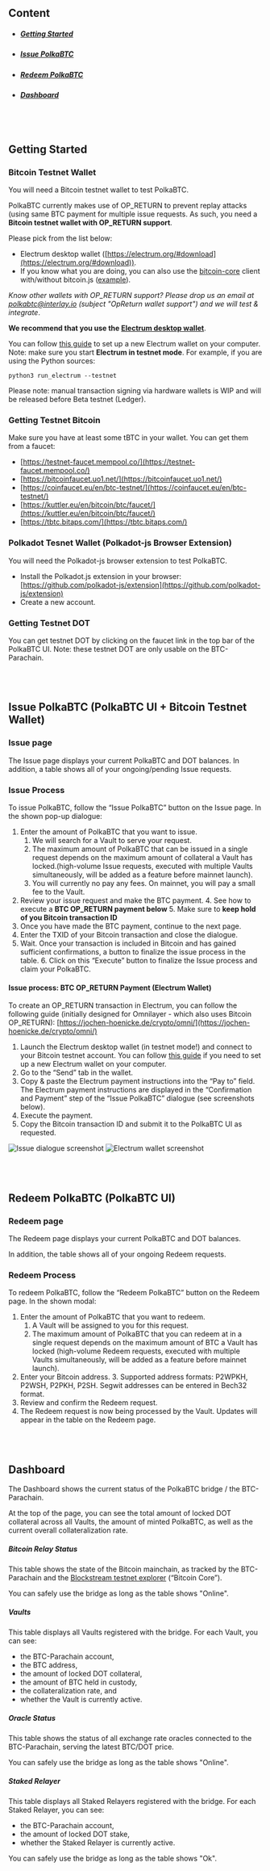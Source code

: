 ## Content
- ##### [Getting Started](#getting-started)
- ##### [Issue PolkaBTC](#issue)
- ##### [Redeem PolkaBTC](#redeem)
- ##### [Dashboard](#dashboard)


<br/>
<br/>
<div id="getting-started"></div>

## Getting Started


### Bitcoin Testnet Wallet

You will need a Bitcoin testnet wallet to test PolkaBTC. 

PolkaBTC currently makes use of OP_RETURN to prevent replay attacks (using same BTC payment for multiple issue requests. As such, you need a **Bitcoin testnet wallet with OP_RETURN support**. 

Please pick from the list below:

- Electrum desktop wallet ([https://electrum.org/#download](https://electrum.org/#download)). 
- If you know what you are doing, you can also use the [bitcoin-core](https://bitcoin.org/en/bitcoin-core/) client with/without bitcoin.js ([example](https://bitcoinjs-guide.bitcoin-studio.com/bitcoinjs-guide/v5/part-four-data-anchoring/data_anchoring_op_return.html)). 

_Know other wallets with OP_RETURN support? Please drop us an email at polkabtc@interlay.io (subject "OpReturn wallet support") and we will test & integrate_.


**We recommend that you use the [Electrum desktop wallet](https://electrum.org/#download)**. 

You can follow [this guide](https://bitzuma.com/posts/a-beginners-guide-to-the-electrum-bitcoin-wallet/) to set up a new Electrum wallet on your computer. 
Note: make sure you start **Electrum in testnet mode**. For example, if you are using the Python sources:

```
python3 run_electrum --testnet
```


Please note: manual transaction signing via hardware wallets is WIP and will be released before Beta testnet (Ledger). 


### Getting Testnet Bitcoin

Make sure you have at least some tBTC in your wallet. You can get them from a faucet:



*   [https://testnet-faucet.mempool.co/](https://testnet-faucet.mempool.co/)
*   [https://bitcoinfaucet.uo1.net/](https://bitcoinfaucet.uo1.net/)
*   [https://coinfaucet.eu/en/btc-testnet/](https://coinfaucet.eu/en/btc-testnet/) 
*   [https://kuttler.eu/en/bitcoin/btc/faucet/](https://kuttler.eu/en/bitcoin/btc/faucet/) 
*   [https://tbtc.bitaps.com/](https://tbtc.bitaps.com/) 


### Polkadot Tesnet Wallet (Polkadot-js Browser Extension)

You will need the Polkadot-js browser extension to test PolkaBTC. 

*   Install the Polkadot.js extension in your browser: [https://github.com/polkadot-js/extension](https://github.com/polkadot-js/extension)  
*   Create a new account. 

### Getting Testnet DOT

You can get testnet DOT by clicking on the faucet link in the top bar of the PolkaBTC UI. Note: these testnet DOT are only usable on the BTC-Parachain.



<div id="issue"></div>

<br/>
<br/>

## Issue PolkaBTC (PolkaBTC UI + Bitcoin Testnet Wallet)


### Issue page

The Issue page displays your current PolkaBTC and DOT balances. In addition, a table shows all of your ongoing/pending Issue requests. 


### Issue Process

To issue PolkaBTC, follow the “Issue PolkaBTC” button on the Issue page. In the shown pop-up dialogue:



1. Enter the amount of PolkaBTC that you want to issue. 
    1. We will search for a Vault to serve your request. 
    2. The maximum amount of PolkaBTC that can be issued in a single request depends on the maximum amount of collateral a Vault has locked.(high-volume Issue requests, executed with multiple Vaults simultaneously, will be added as a feature before mainnet launch).
    3. You will currently no pay any fees. On mainnet, you will pay a small fee to the Vault. 
2. Review your issue request and make the BTC payment. 
    4. See how to execute a **BTC OP_RETURN payment below**
    5. Make sure to **keep hold of you Bitcoin transaction ID**
3. Once you have made the BTC payment, continue to the next page.
4. Enter the TXID of your Bitcoin transaction and close the dialogue. 
5. Wait. Once your transaction is included in Bitcoin and has gained sufficient confirmations, a button to finalize the issue process in the table. 
    6. Click on this “Execute” button to finalize the Issue process and claim your PolkaBTC. 


#### Issue process: BTC OP_RETURN Payment (Electrum Wallet)

To create an OP_RETURN transaction in Electrum, you can follow the following guide (initially designed for Omnilayer - which also uses Bitcoin OP_RETURN):  [https://jochen-hoenicke.de/crypto/omni/](https://jochen-hoenicke.de/crypto/omni/)



1. Launch the Electrum desktop wallet (in testnet mode!) and connect to your Bitcoin testnet account. You can follow [this guide](https://bitzuma.com/posts/a-beginners-guide-to-the-electrum-bitcoin-wallet/) if you need to set up a new Electrum wallet on your computer. 
2. Go to the “Send” tab in the wallet.
3. Copy & paste the Electrum payment instructions into the “Pay to” field. The Electrum payment instructions are displayed in the “Confirmation and Payment” step of the “Issue PolkaBTC” dialogue (see screenshots below).
4. Execute the payment. 
5. Copy the Bitcoin transaction ID and submit it to the PolkaBTC UI as requested. 


<!-- Only shown on master. TODO: find better way of hosting imported images.--> 
![Issue dialogue screenshot](https://gitlab.com/interlay/images/-/raw/master/polkaBTC/user-guide/issue-modal.png)
![Electrum wallet screenshot](https://gitlab.com/interlay/images/-/raw/master/polkaBTC/user-guide/issue-electrum-wallet.png)


<div id="redeem"></div>

<br/>
<br/>

## Redeem PolkaBTC (PolkaBTC UI)


### Redeem page

The Redeem page displays your current PolkaBTC and DOT balances. 

In addition, the table shows all of your ongoing Redeem requests. 


### Redeem Process

To redeem PolkaBTC, follow the “Redeem PolkaBTC” button on the Redeem page. In the shown modal:



1. Enter the amount of PolkaBTC that you want to redeem.
    1. A Vault will be assigned to you for this request. 
    2. The maximum amount of PolkaBTC that you can redeem at in a single request depends on the maximum amount of BTC a Vault has locked (high-volume Redeem requests, executed with multiple Vaults simultaneously, will be added as a feature before mainnet launch).
2. Enter your Bitcoin address.
    3. Supported address formats: P2WPKH, P2WSH, P2PKH, P2SH. Segwit addresses can be entered in Bech32 format. 
3. Review and confirm the Redeem request.
4. The Redeem request is now being processed by the Vault. Updates will appear in the table on the Redeem page. 



<div id="dashboard"></div>

<br/>
<br/>

## Dashboard

The Dashboard shows the current status of the PolkaBTC bridge / the BTC-Parachain. 

At the top of the page, you can see the total amount of locked DOT collateral across all Vaults, the amount of minted PolkaBTC, as well as the current overall collateralization rate. 


##### Bitcoin Relay Status 

This table shows the state of the Bitcoin mainchain, as tracked by the BTC-Parachain and the [Blockstream testnet explorer](https://blockstream.info/testnet/) (“Bitcoin Core”).

You can safely use the bridge as long as the table shows "Online".


##### Vaults 

This table displays all Vaults registered with the bridge. For each Vault, you can see:



*   the BTC-Parachain account,
*   the BTC address,
*   the amount of locked DOT collateral,
*   the amount of BTC held in custody, 
*   the collateralization rate, and
*   whether the Vault is currently active. 


##### Oracle Status

This table shows the status of all exchange rate oracles connected to the BTC-Parachain, serving the latest BTC/DOT price. 

You can safely use the bridge as long as the table shows "Online".


##### Staked Relayer

This table displays all Staked Relayers registered with the bridge. For each Staked Relayer, you can see:



*   the BTC-Parachain account,
*   the amount of locked DOT stake,
*   whether the Staked Relayer is currently active. 

You can safely use the bridge as long as the table shows "Ok".
